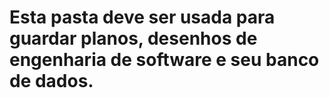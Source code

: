 # Esta pasta deve ser usada para guardar planos, desenhos de engenharia de software e seu banco de dados.
